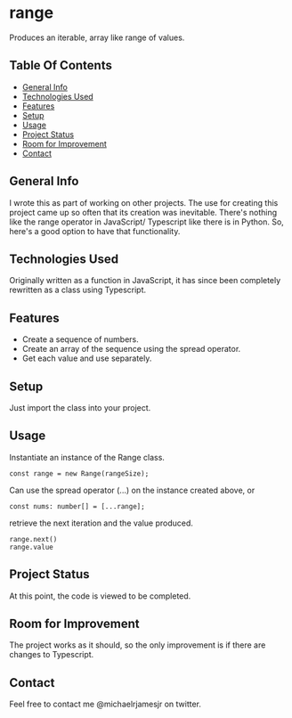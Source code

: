 # range
Produces an iterable, array like range of values.

## Table Of Contents
* [General Info](#general-info)
* [Technologies Used](#technologies-used)
* [Features](#features)
* [Setup](#setup)
* [Usage](#usage)
* [Project Status](#project-status)
* [Room for Improvement](#room-for-improvement)
* [Contact](#contact)

## General Info
I wrote this as part of working on other projects. The use for creating this project came up so often that its creation was inevitable. There's nothing like the range operator in JavaScript/ Typescript like there is in Python. So, here's a good option to have that functionality.

## Technologies Used

Originally written as a function in JavaScript, it has since been completely rewritten as a class using Typescript.

## Features

* Create a sequence of numbers.
* Create an array of the sequence using the spread operator.
* Get each value and use separately.

## Setup

Just import the class into your project.

## Usage

Instantiate an instance of the Range class.
```
const range = new Range(rangeSize);
```
Can use the spread operator (...) on the instance created above, or
```
const nums: number[] = [...range];
```
retrieve the next iteration and the value produced.
```
range.next()
range.value
```
## Project Status

At this point, the code is viewed to be completed.
## Room for Improvement
The project works as it should, so the only improvement is if there are changes to Typescript.
## Contact

Feel free to contact me @michaelrjamesjr on twitter.
